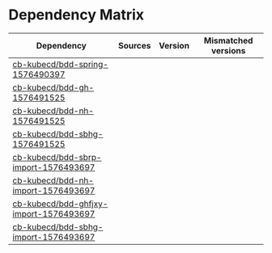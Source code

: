 # Dependency Matrix

Dependency | Sources | Version | Mismatched versions
---------- | ------- | ------- | -------------------
[cb-kubecd/bdd-spring-1576490397](https://github.com/cb-kubecd/bdd-spring-1576490397.git) |  | []() | 
[cb-kubecd/bdd-gh-1576491525](https://github.com/cb-kubecd/bdd-gh-1576491525.git) |  | []() | 
[cb-kubecd/bdd-nh-1576491525](https://github.com/cb-kubecd/bdd-nh-1576491525.git) |  | []() | 
[cb-kubecd/bdd-sbhg-1576491525](https://github.com/cb-kubecd/bdd-sbhg-1576491525.git) |  | []() | 
[cb-kubecd/bdd-sbrp-import-1576493697](https://github.com/cb-kubecd/bdd-sbrp-import-1576493697.git) |  | []() | 
[cb-kubecd/bdd-nh-import-1576493697](https://github.com/cb-kubecd/bdd-nh-import-1576493697.git) |  | []() | 
[cb-kubecd/bdd-ghfjxy-import-1576493697](https://github.com/cb-kubecd/bdd-ghfjxy-import-1576493697.git) |  | []() | 
[cb-kubecd/bdd-sbhg-import-1576493697](https://github.com/cb-kubecd/bdd-sbhg-import-1576493697.git) |  | []() | 
